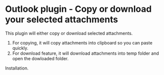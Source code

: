 # Outlook plugin - Copy or download your selected attachments
This plugin will either copy or download selected attachments.

1. For copying, it will copy attachments into clipboard so you can paste quickly.
2. For download feature, it will download attachments into temp folder and open the dowloaded folder.

Installation.
